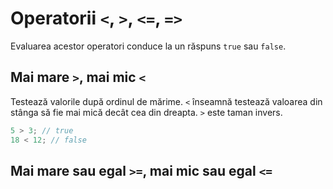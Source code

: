 # Operatorii `<`, `>`, `<=`, `=>`

Evaluarea acestor operatori conduce la un răspuns `true` sau `false`.

## Mai mare `>`, mai mic `<`

Testează valorile după ordinul de mărime. `<` înseamnă testează valoarea din stânga să fie mai mică decât cea din dreapta. `>` este taman invers.

```javascript
5 > 3; // true
18 < 12; // false
```

## Mai mare sau egal `>=`, mai mic sau egal `<=`
